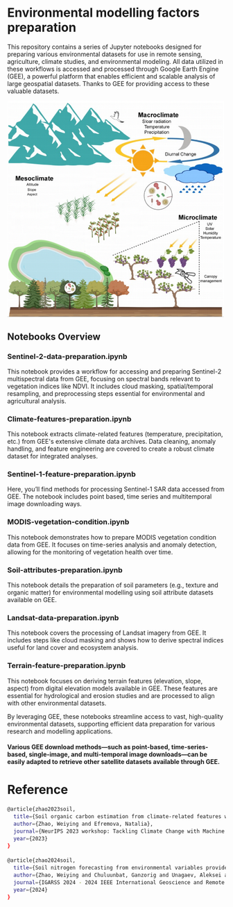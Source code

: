 # Environmental modelling factors preparation

This repository contains a series of Jupyter notebooks designed for preparing various environmental datasets for use in remote sensing, agriculture, climate studies, and environmental modeling. All data utilized in these workflows is accessed and processed through Google Earth Engine (GEE), a powerful platform that enables efficient and scalable analysis of large geospatial datasets. Thanks to GEE for providing access to these valuable datasets.

<img src="micro_climate_figure.png" alt="Example Image" width="500"/>

## Notebooks Overview
### Sentinel-2-data-preparation.ipynb
This notebook provides a workflow for accessing and preparing Sentinel-2 multispectral data from GEE, focusing on spectral bands relevant to vegetation indices like NDVI. It includes cloud masking, spatial/temporal resampling, and preprocessing steps essential for environmental and agricultural analysis.

### Climate-features-preparation.ipynb
This notebook extracts climate-related features (temperature, precipitation, etc.) from GEE's extensive climate data archives. Data cleaning, anomaly handling, and feature engineering are covered to create a robust climate dataset for integrated analyses.

### Sentinel-1-feature-preparation.ipynb
Here, you’ll find methods for processing Sentinel-1 SAR data accessed from GEE. The notebook includes point based, time series and multitemporal image downloading ways.

### MODIS-vegetation-condition.ipynb
This notebook demonstrates how to prepare MODIS vegetation condition data from GEE. It focuses on time-series analysis and anomaly detection, allowing for the monitoring of vegetation health over time.

### Soil-attributes-preparation.ipynb
This notebook details the preparation of soil parameters (e.g., texture and organic matter) for environmental modelling using soil attribute datasets available on GEE.

### Landsat-data-preparation.ipynb
This notebook covers the processing of Landsat imagery from GEE. It includes steps like cloud masking and shows how to derive spectral indices useful for land cover and ecosystem analysis.

###  Terrain-feature-preparation.ipynb
This notebook focuses on deriving terrain features (elevation, slope, aspect) from digital elevation models available in GEE. These features are essential for hydrological and erosion studies and are processed to align with other environmental datasets.

By leveraging GEE, these notebooks streamline access to vast, high-quality environmental datasets, supporting efficient data preparation for various research and modelling applications. 

#### Various GEE download methods—such as point-based, time-series-based, single-image, and multi-temporal image downloads—can be easily adapted to retrieve other satellite datasets available through GEE.

# Reference

```bash
@article{zhao2023soil,
  title={Soil organic carbon estimation from climate-related features with graph neural network},
  author={Zhao, Weiying and Efremova, Natalia},
  journal={NeurIPS 2023 workshop: Tackling Climate Change with Machine Learning},
  year={2023}
}

@article{zhao2024soil,
  title={Soil nitrogen forecasting from environmental variables provided by multisensor remote sensing images},
  author={Zhao, Weiying and Chuluunbat, Ganzorig and Unagaev, Aleksei and Efremova, Natalia},
  journal={IGARSS 2024 - 2024 IEEE International Geoscience and Remote Sensing Symposium},
  year={2024}
}
